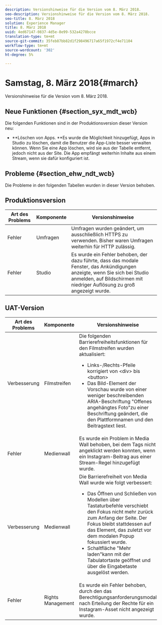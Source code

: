```yaml
---
description: Versionshinweise für die Version vom 8. März 2018.
seo-description: Versionshinweise für die Version vom 8. März 2018.
seo-title: 8. März 2018
solution: Experience Manager
title: 8. März 2018
uuid: 4ed67147-0837-4d5e-8e99-532a4278bcce
translation-type: tm+mt
source-git-commit: 35feb87bb82d1f298496717a65f1972cf4e71104
workflow-type: tm+mt
source-wordcount: '302'
ht-degree: 5%

---
```



# Samstag, 8. März 2018{#march}

Versionshinweise für die Version vom 8. März 2018.

## Neue Funktionen {#section_syx_mdt_wcb}

Die folgenden Funktionen sind in der Produktionsversion dieser Version neu:

* **Löschen von Apps. **Es wurde die Möglichkeit hinzugefügt, Apps in Studio zu löschen, damit die Benutzer die App-Liste besser verwalten können. Wenn Sie eine App löschen, wird sie aus der Tabelle entfernt, jedoch nicht aus der Site. Die App empfängt weiterhin Inhalte aus einem Stream, wenn sie dafür konfiguriert ist.

## Probleme {#section_ehw_ndt_wcb}

Die Probleme in den folgenden Tabellen wurden in dieser Version behoben.

## Produktionsversion

| **Art des Problems** | **Komponente** | **Versionshinweise** |
|---|---|---|
| Fehler | Umfragen | Umfragen wurden geändert, um ausschließlich HTTPS zu verwenden. Bisher waren Umfragen weiterhin für HTTP zulässig. |
| Fehler | Studio | Es wurde ein Fehler behoben, der dazu führte, dass das modale Fenster, das Ankündigungen anzeigte, wenn Sie sich bei Studio anmelden, auf Bildschirmen mit niedriger Auflösung zu groß angezeigt wurde. |

## UAT-Version

| Art des Problems | Komponente | Versionshinweise |
|--- |--- |--- |
| Verbesserung | Filmstreifen | Die folgenden Barrierefreiheitsfunktionen für den Filmstreifen wurden aktualisiert: <br><ul><li>Links-/Rechts-Pfeile korrigiert von &lt;div> bis &lt;button> </li><li>Das Bild-Element der Vorschau wurde von einer weniger beschreibenden ARIA-Beschriftung &quot;Offenes angehängtes Foto&quot;zu einer Beschriftung geändert, die den Plattformnamen und den Beitragstext liest.</li></ul> |
| Fehler | Medienwall | Es wurde ein Problem in Media Wall behoben, bei dem Tags nicht angeklickt werden konnten, wenn ein Instagram-Beitrag aus einer Stream-Regel hinzugefügt wurde. |
| Verbesserung | Medienwall | Die Barrierefreiheit von Media Wall wurde wie folgt verbessert: <br><ul><li>Das Öffnen und Schließen von Modellen über Tastaturbefehle verschiebt den Fokus nicht mehr zurück zum Anfang der Seite. Der Fokus bleibt stattdessen auf das Element, das zuletzt vor dem modalen Popup fokussiert wurde.</li><li>Schaltfläche &quot;Mehr laden&quot;kann mit der Tabulatortaste geöffnet und über die Eingabetaste ausgelöst werden.</li></ul> |
| Fehler | Rights Management | Es wurde ein Fehler behoben, durch den das Berechtigungsanforderungsmodal nach Erteilung der Rechte für ein Instagram-Asset nicht angezeigt wurde. |

